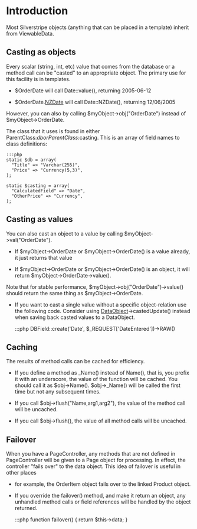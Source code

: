 # Introduction

Most Silverstripe objects (anything that can be placed in a template) inherit from ViewableData.

## Casting as objects

Every scalar (string, int, etc) value that comes from the database or a method call can be "casted" to an appropriate
object.  The primary use for this facility is in templates.

*  $OrderDate will call Date::value(), returning 2005-06-12

*  $OrderDate.[NZDate](NZDate) will call Date::NZDate(), returning 12/06/2005

However, you can also by calling $myObject->obj("OrderDate") instead of $myObject->OrderDate.

The class that it uses is found in either ParentClass:$db or ParentClass:$casting.  This is an array of field names to
class definitions:

	:::php
	static $db = array(
	  "Title" => "Varchar(255)",
	  "Price" => "Currency(5,3)",
	);
	
	static $casting = array(
	  "CalculatedField" => "Date",
	  "OtherPrice" => "Currency",
	);



## Casting as values

You can also cast an object to a value by calling $myObject->val("OrderDate").

*  If $myObject->OrderDate or $myObject->OrderDate() is a value already, it just returns that value

*  If $myObject->OrderDate or $myObject->OrderDate() is an object, it will return $myObject->OrderDate->value().

Note that for stable performance, $myObject->obj("OrderDate")->value() should return the same thing as
$myObject->OrderDate.


*  If you want to cast a single value without a specific object-relation use the following code. Consider using
[DataObject](http://api.silverstripe.org/trunk/sapphire/model/DataObject.html)->castedUpdate() instead when saving back
casted values to a DataObject.

	:::php
	DBField::create('Date', $_REQUEST['DateEntered'])->RAW()



## Caching

The results of method calls can be cached for efficiency.

*  If you define a method as _Name() instead of Name(), that is, you prefix it with an underscore, the value of the
function will be cached.  You should call it as $obj->Name().  $obj->_Name() will be called the first time but not any
subsequent times.

*  If you call $obj->flush("Name,arg1,arg2"), the value of the method call will be uncached.

*  If you call $obj->flush(), the value of all method calls will be uncached.

## Failover

When you have a PageController, any methods that are not defined in PageController will be given to a Page object for
processing.  In effect, the controller "fails over" to the data object.  This idea of failover is useful in other places
- for example, the OrderItem object fails over to the linked Product object.


*  If you override the failover() method, and make it return an object, any unhandled method calls or field references
will be handled by the object returned.

	:::php
	function failover() {
	    return $this->data;
	}

